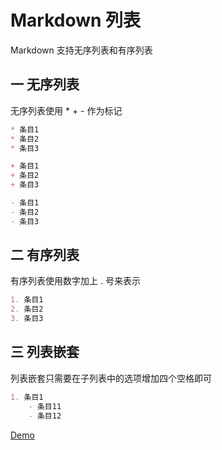 # Markdown 列表

Markdown 支持无序列表和有序列表

## 一 无序列表

无序列表使用 * + - 作为标记

````markdown
* 条目1
* 条目2
* 条目3

+ 条目1
+ 条目2
+ 条目3

- 条目1
- 条目2
- 条目3
````

## 二 有序列表

有序列表使用数字加上 . 号来表示

````markdown
1. 条目1
2. 条目2
3. 条目3
````

## 三 列表嵌套

列表嵌套只需要在子列表中的选项增加四个空格即可

````markdown
1. 条目1
    - 条目11
    - 条目12
````

[Demo](https://github.com/Molln/Markdown/blob/master/Demo/MarkdownList.md)